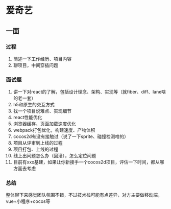# 爱奇艺

## 一面

### 过程

1. 简述一下工作经历、项目内容
2. 聊项目，中间穿插问题

### 面试题

1. 讲一下对react的了解，包括设计理念、架构、实现等（就fiber、diff、lane啥的老一套）
2. h5和原生的交互方式
3. 找一个项目说难点、实现细节
4. react性能优化
5. 浏览器缓存、页面加载速度优化
6. webpack打包优化，构建速度、产物体积
7. cocos2d有没有接触过（说了一下sprite、碰撞检测啥的）
8. 项目从评审到上线的过程
9. 项目打包、上线的过程
10. 线上出问题怎么办（回滚），怎么定位问题
11. 目前有xxx基建，如果让你新接手一个cocos2d项目，评估一下时间，都从哪方面去考虑

### 总结

整体聊下来感觉团队氛围不错，不过技术栈可能有点差异，对方主要做移动端，vue+小程序+cocos等
